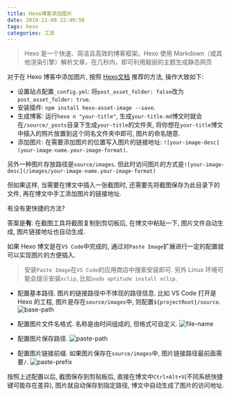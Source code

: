 ```yaml
---
title: Hexo博客添加图片
date: 2019-11-08 22:49:58
tags: hexo
categories: 工具
---
```


> Hexo 是一个快速、简洁且高效的博客框架。Hexo 使用 Markdown（或其他渲染引擎）解析文章，在几秒内，即可利用靓丽的主题生成静态网页

对于在 Hexo 博客中添加图片,  按照 [Hexo文档](https://hexo.io/zh-cn/docs/) 推荐的方法, 操作大致如下:

- 设置站点配置`_config.yml`: 将`post_asset_folder: false`改为`post_asset_folder: true`.
- 安装插件: `npm install hexo-asset-image --save`.
- 生成博客: 运行`hexo n "your-title"`, 生成`your-title.md`博文时就会在`/source/_posts`目录下生成`your-title`的文件夹, 将你想在`your-title`博文中插入的照片放置到这个同名文件夹中即可, 图片的命名随意.
- 添加图片: 在需要添加图片的位置写入图片的链接地址: `![your-image-desc](your-image-name.your-image-format)`.

<!--more-->

另外一种图片存放路径是`source/images`. 但此时访问图片的方式是`![your-image-desc](/images/your-image-name.your-image-format)`

但如果这样, 当需要在博文中插入一张截图时, 还需要先将截图保存为此目录下的文件, 再在博文中手工添加图片的链接地址.

有没有更快捷的方法?

答案是**有**: 在截图工具将截图复制到剪切板后, 在博文中粘贴一下, 图片文件自动生成, 图片链接地址也自动生成.

如果 Hexo 博文是在`VS Code`中完成的, 通过对`Paste Image`扩展进行一定的配置就可以实现图片的方便插入.

> 安装`Paste Image`在`VS Code`的应用商店中搜索安装即可. 另外 Linux 环境可能会提示安装`xclip`, 比如`sudo aptitude install xclip`.

- 配置基本路径. 图片的链接路径中不体现的路径信息. 比如 VS Code 打开是 Hexo 的工程, 图片是存在`source/images`中, 则配置`${projectRoot}/source`.
![base-path](/images/20191109T004150.933.png)

- 配置图片文件名格式. 名称是由时间组成的, 但格式可自定义.
![file-name](/images/20191109T005128.154.png)

- 配置图片保存路径.
![paste-path](/images/20191109T005753.953.png)

- 配置图片链接前缀. 如果图片保存在`source/images`中, 图片链接路径最前面需要`/`.
![paste-prefix](/images/20191109T005926.235.png)

按照上述配置以后, 截图保存到剪贴板后, 直接在博文中`Ctrl+Alt+V`(不同系统快捷键可能存在差异), 图片就自动保存到指定路径, 博文中自动生成了图片的访问地址.
